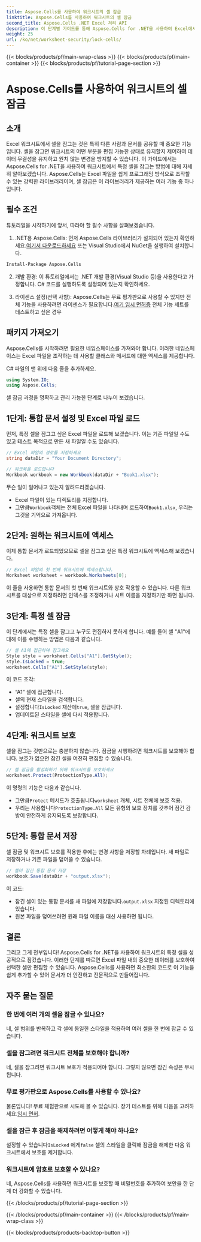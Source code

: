 ```yaml
---
title: Aspose.Cells를 사용하여 워크시트의 셀 잠금
linktitle: Aspose.Cells를 사용하여 워크시트의 셀 잠금
second_title: Aspose.Cells .NET Excel 처리 API
description: 이 단계별 가이드를 통해 Aspose.Cells for .NET을 사용하여 Excel에서 셀을 잠그는 방법을 알아보세요. 자세한 코드 예제와 쉬운 지침으로 데이터를 보호하세요.
weight: 25
url: /ko/net/worksheet-security/lock-cells/
---
```


{{< blocks/products/pf/main-wrap-class >}}
{{< blocks/products/pf/main-container >}}
{{< blocks/products/pf/tutorial-page-section >}}

# Aspose.Cells를 사용하여 워크시트의 셀 잠금

## 소개
Excel 워크시트에서 셀을 잠그는 것은 특히 다른 사람과 문서를 공유할 때 중요한 기능입니다. 셀을 잠그면 워크시트의 어떤 부분을 편집 가능한 상태로 유지할지 제어하여 데이터 무결성을 유지하고 원치 않는 변경을 방지할 수 있습니다. 이 가이드에서는 Aspose.Cells for .NET을 사용하여 워크시트에서 특정 셀을 잠그는 방법에 대해 자세히 알아보겠습니다. Aspose.Cells는 Excel 파일을 쉽게 프로그래밍 방식으로 조작할 수 있는 강력한 라이브러리이며, 셀 잠금은 이 라이브러리가 제공하는 여러 기능 중 하나입니다.

## 필수 조건

튜토리얼을 시작하기에 앞서, 따라야 할 필수 사항을 살펴보겠습니다.

1.  .NET용 Aspose.Cells: 먼저 Aspose.Cells 라이브러리가 설치되어 있는지 확인하세요.[여기서 다운로드하세요](https://releases.aspose.com/cells/net/) 또는 Visual Studio에서 NuGet을 실행하여 설치합니다.

```bash
Install-Package Aspose.Cells
```

2. 개발 환경: 이 튜토리얼에서는 .NET 개발 환경(Visual Studio 등)을 사용한다고 가정합니다. C# 코드를 실행하도록 설정되어 있는지 확인하세요.

3.  라이센스 설정(선택 사항): Aspose.Cells는 무료 평가판으로 사용할 수 있지만 전체 기능을 사용하려면 라이센스가 필요합니다.[여기 임시 면허증](https://purchase.aspose.com/temporary-license/) 전체 기능 세트를 테스트하고 싶은 경우


## 패키지 가져오기

Aspose.Cells를 시작하려면 필요한 네임스페이스를 가져와야 합니다. 이러한 네임스페이스는 Excel 파일을 조작하는 데 사용할 클래스와 메서드에 대한 액세스를 제공합니다.

C# 파일의 맨 위에 다음 줄을 추가하세요.

```csharp
using System.IO;
using Aspose.Cells;
```

셀 잠금 과정을 명확하고 관리 가능한 단계로 나누어 보겠습니다.

## 1단계: 통합 문서 설정 및 Excel 파일 로드

먼저, 특정 셀을 잠그고 싶은 Excel 파일을 로드해 보겠습니다. 이는 기존 파일일 수도 있고 테스트 목적으로 만든 새 파일일 수도 있습니다.

```csharp
// Excel 파일의 경로를 지정하세요
string dataDir = "Your Document Directory";

// 워크북을 로드합니다
Workbook workbook = new Workbook(dataDir + "Book1.xlsx");
```

무슨 일이 일어나고 있는지 알려드리겠습니다.
- Excel 파일이 있는 디렉토리를 지정합니다.
-  그만큼`Workbook`객체는 전체 Excel 파일을 나타내며 로드하여`Book1.xlsx`, 우리는 그것을 기억으로 가져옵니다.

## 2단계: 원하는 워크시트에 액세스

이제 통합 문서가 로드되었으므로 셀을 잠그고 싶은 특정 워크시트에 액세스해 보겠습니다.

```csharp
// Excel 파일의 첫 번째 워크시트에 액세스합니다.
Worksheet worksheet = workbook.Worksheets[0];
```

이 줄을 사용하면 통합 문서의 첫 번째 워크시트와 상호 작용할 수 있습니다. 다른 워크시트를 대상으로 지정하려면 인덱스를 조정하거나 시트 이름을 지정하기만 하면 됩니다.

## 3단계: 특정 셀 잠금

이 단계에서는 특정 셀을 잠그고 누구도 편집하지 못하게 합니다. 예를 들어 셀 "A1"에 대해 이를 수행하는 방법은 다음과 같습니다.

```csharp
// 셀 A1에 접근하여 잠그세요
Style style = worksheet.Cells["A1"].GetStyle();
style.IsLocked = true;
worksheet.Cells["A1"].SetStyle(style);
```

이 코드 조각:
- “A1” 셀에 접근합니다.
- 셀의 현재 스타일을 검색합니다.
-  설정합니다`IsLocked` 재산에`true`, 셀을 잠급니다.
- 업데이트된 스타일을 셀에 다시 적용합니다.

## 4단계: 워크시트 보호

셀을 잠그는 것만으로는 충분하지 않습니다. 잠금을 시행하려면 워크시트를 보호해야 합니다. 보호가 없으면 잠긴 셀을 여전히 편집할 수 있습니다.

```csharp
// 셀 잠금을 활성화하기 위해 워크시트를 보호하세요
worksheet.Protect(ProtectionType.All);
```

이 명령의 기능은 다음과 같습니다.
-  그만큼`Protect` 메서드가 호출됩니다`worksheet` 개체, 시트 전체에 보호 적용.
-  우리는 사용합니다`ProtectionType.All` 모든 유형의 보호 장치를 갖추어 잠긴 감방이 안전하게 유지되도록 보장합니다.

## 5단계: 통합 문서 저장

셀 잠금 및 워크시트 보호를 적용한 후에는 변경 사항을 저장할 차례입니다. 새 파일로 저장하거나 기존 파일을 덮어쓸 수 있습니다.

```csharp
// 셀이 잠긴 통합 문서 저장
workbook.Save(dataDir + "output.xlsx");
```

이 코드:
-  잠긴 셀이 있는 통합 문서를 새 파일에 저장합니다.`output.xlsx` 지정된 디렉토리에 있습니다.
- 원본 파일을 덮어쓰려면 원래 파일 이름을 대신 사용하면 됩니다.


## 결론

그리고 그게 전부입니다! Aspose.Cells for .NET을 사용하여 워크시트의 특정 셀을 성공적으로 잠갔습니다. 이러한 단계를 따르면 Excel 파일 내의 중요한 데이터를 보호하여 선택한 셀만 편집할 수 있습니다. Aspose.Cells를 사용하면 최소한의 코드로 이 기능을 쉽게 추가할 수 있어 문서가 더 안전하고 전문적으로 만들어집니다.


## 자주 묻는 질문

### 한 번에 여러 개의 셀을 잠글 수 있나요?
네, 셀 범위를 반복하고 각 셀에 동일한 스타일을 적용하여 여러 셀을 한 번에 잠글 수 있습니다.

### 셀을 잠그려면 워크시트 전체를 보호해야 합니까?
네, 셀을 잠그려면 워크시트 보호가 적용되어야 합니다. 그렇지 않으면 잠긴 속성은 무시됩니다.

### 무료 평가판으로 Aspose.Cells를 사용할 수 있나요?
 물론입니다! 무료 체험판으로 시도해 볼 수 있습니다. 장기 테스트를 위해 다음을 고려하세요.[임시 면허](https://purchase.aspose.com/temporary-license/).

### 셀을 잠근 후 잠금을 해제하려면 어떻게 해야 하나요?
 설정할 수 있습니다`IsLocked` 에게`false` 셀의 스타일을 클릭해 잠금을 해제한 다음 워크시트에서 보호를 제거합니다.

### 워크시트에 암호로 보호할 수 있나요?
네, Aspose.Cells를 사용하면 워크시트를 보호할 때 비밀번호를 추가하여 보안을 한 단계 더 강화할 수 있습니다.

{{< /blocks/products/pf/tutorial-page-section >}}

{{< /blocks/products/pf/main-container >}}
{{< /blocks/products/pf/main-wrap-class >}}

{{< blocks/products/products-backtop-button >}}
